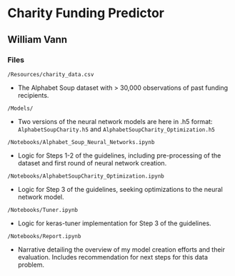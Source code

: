 # Charity Funding Predictor

## William Vann

### Files

`/Resources/charity_data.csv` 


- The Alphabet Soup dataset with > 30,000 observations of past funding recipients.


`/Models/`


- Two versions of the neural network models are here in .h5 format: `AlphabetSoupCharity.h5` and `AlphabetSoupCharity_Optimization.h5` 


`/Notebooks/Alphabet_Soup_Neural_Networks.ipynb`


- Logic for Steps 1-2 of the guidelines, including pre-processing of the dataset and first round of neural network creation. 


`/Notebooks/AlphabetSoupCharity_Optimization.ipynb`


- Logic for Step 3 of the guidelines, seeking optimizations to the neural network model.  


`/Notebooks/Tuner.ipynb`


- Logic for keras-tuner implementation for Step 3 of the guidelines. 


`/Notebooks/Report.ipynb`

- Narrative detailing the overview of my model creation efforts and their evaluation. Includes recommendation for next steps for this data problem. 
